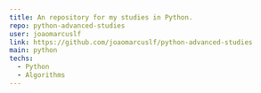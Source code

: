 ```yaml
---
title: An repository for my studies in Python.
repo: python-advanced-studies
user: joaomarcuslf
link: https://github.com/joaomarcuslf/python-advanced-studies
main: python
techs:
  - Python
  - Algorithms
---
```


